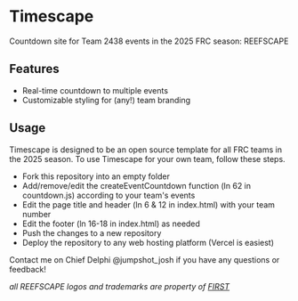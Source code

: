 # Timescape
Countdown site for Team 2438 events in the 2025 FRC season: REEFSCAPE

## Features
- Real-time countdown to multiple events
- Customizable styling for (any!) team branding

## Usage

Timescape is designed to be an open source template for all FRC teams in the 2025 season. To use Timescape for your own team, follow these steps.

- Fork this repository into an empty folder 
- Add/remove/edit the createEventCountdown function (ln 62 in countdown.js) according to your team's events
- Edit the page title and header (ln 6 & 12 in index.html) with your team number
- Edit the footer (ln 16-18 in index.html) as needed
- Push the changes to a new repository
- Deploy the repository to any web hosting platform (Vercel is easiest)

Contact me on Chief Delphi @jumpshot_josh if you have any questions or feedback!

*all REEFSCAPE logos and trademarks are property of [FIRST](https://www.firstinspires.org/)*
